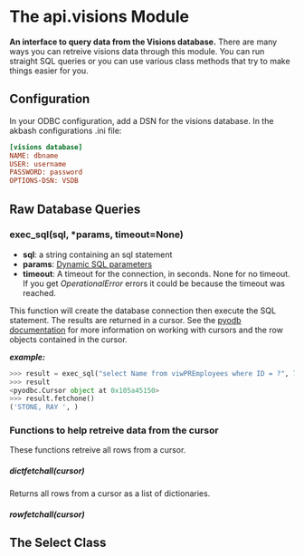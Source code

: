 # The api.visions Module
**An interface to query data from the Visions database.**
There are many ways you can retreive visions data through this module. You can run straight SQL queries or you can use various class methods that try to make things easier for you.
## Configuration
In your ODBC configuration, add a DSN for the visions database. In the akbash configurations .ini file:
```ini
[visions database]
NAME: dbname
USER: username
PASSWORD: password
OPTIONS-DSN: VSDB
```
## Raw Database Queries
### exec_sql(sql, *params, timeout=None)
* **sql**: a string containing an sql statement
* **params**: [Dynamic SQL parameters](https://github.com/mkleehammer/pyodbc/wiki/Getting-started#parameters)
* **timeout**: A timeout for the connection, in seconds. None for no timeout. If you get *OperationalError* errors it could be because the timeout was reached.

This function will create the database connection then execute the SQL statement. The results are returned in a cursor. See the [pyodb documentation](https://github.com/mkleehammer/pyodbc/wiki/Getting-started#selecting-some-data) for more information on working with cursors and the row objects contained in the cursor.

***example:***
```python
>>> result = exec_sql("select Name from viwPREmployees where ID = ?", 7965)
>>> result
<pyodbc.Cursor object at 0x105a45150>
>>> result.fetchone()
('STONE, RAY ', )
```
### Functions to help retreive data from the cursor
These functions retreive all rows from a cursor.
##### dictfetchall(cursor)
Returns all rows from a cursor as a list of dictionaries.
##### rowfetchall(cursor)
## The Select Class

